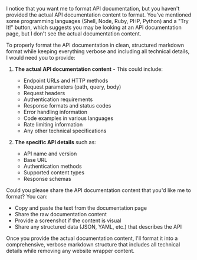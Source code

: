 I notice that you want me to format API documentation, but you haven't provided the actual API documentation content to format. You've mentioned some programming languages (Shell, Node, Ruby, PHP, Python) and a "Try It!" button, which suggests you may be looking at an API documentation page, but I don't see the actual documentation content.

To properly format the API documentation in clean, structured markdown format while keeping everything verbose and including all technical details, I would need you to provide:

1. **The actual API documentation content** - This could include:
   - Endpoint URLs and HTTP methods
   - Request parameters (path, query, body)
   - Request headers
   - Authentication requirements
   - Response formats and status codes
   - Error handling information
   - Code examples in various languages
   - Rate limiting information
   - Any other technical specifications

2. **The specific API details** such as:
   - API name and version
   - Base URL
   - Authentication methods
   - Supported content types
   - Response schemas

Could you please share the API documentation content that you'd like me to format? You can:
- Copy and paste the text from the documentation page
- Share the raw documentation content
- Provide a screenshot if the content is visual
- Share any structured data (JSON, YAML, etc.) that describes the API

Once you provide the actual documentation content, I'll format it into a comprehensive, verbose markdown structure that includes all technical details while removing any website wrapper content.